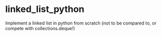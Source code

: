 # linked_list_python
Implement a linked list in python from scratch (not to be compared to, or compete with collections.deque!)

